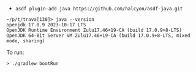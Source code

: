 - `asdf plugin-add java https://github.com/halcyon/asdf-java.git`

```
~/p/t/trava[130]> java --version
openjdk 17.0.9 2023-10-17 LTS
OpenJDK Runtime Environment Zulu17.46+19-CA (build 17.0.9+8-LTS)
OpenJDK 64-Bit Server VM Zulu17.46+19-CA (build 17.0.9+8-LTS, mixed mode, sharing)
```

To run:

```
> ./gradlew bootRun
```
